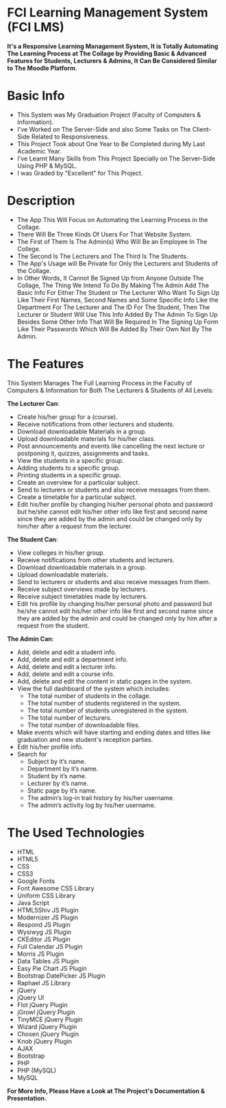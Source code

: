 # FCI Learning Management System (FCI LMS)
**It's a Responsive Learning Management System, It is Totally Automating The Learning Process at The Collage by Providing Basic & Advanced Features for Students, Lecturers & Admins, It Can Be Considered Similar to The Moodle Platform**.

# Basic Info
* This System was My Graduation Project (Faculty of Computers & Information).
* I've Worked on The Server-Side and also Some Tasks on The Client-Side Related to Responsiveness.
* This Project Took about One Year to Be Completed during My Last Academic Year.
* I've Learnt Many Skills from This Project Specially on The Server-Side Using PHP & MySQL.
* I was Graded by "Excellent" for This Project.

# Description
* The App This Will Focus on Automating the Learning Process in the Collage.
* There Will Be Three Kinds Of Users For That Website System.
* The First of Them Is The Admin(s) Who Will Be an Employee In The College.
* The Second Is The Lecturers and The Third Is The Students.
* The App's Usage will Be Private for Only the Lecturers and Students of the Collage.
* In Other Words, It Cannot Be Signed Up from Anyone Outside The Collage, The Thing We Intend To Do By Making The Admin Add The Basic Info For Either The Student or The Lecturer Who Want To Sign Up Like Their First Names, Second Names and Some Specific Info Like the Department For The Lecturer and The ID For The Student, Then The Lecturer or Student Will Use This Info Added By The Admin To Sign Up Besides Some Other Info That Will Be Required In The Signing Up Form Like Their Passwords Which Will Be Added By Their Own Not By The Admin.

# The Features
This System Manages The Full Learning Process in the Faculty of Computers & Information for Both The Lecturers & Students of All Levels:

**The Lecturer Can**:
* Create his/her group for a (course).
*	Receive notifications from other lecturers and students.                                                             
*	Download downloadable Materials in a group.
*	Upload downloadable materials for his/her class.
*	Post announcements and events like cancelling the next
  lecture or postponing it, quizzes, assignments and tasks.
* View the students in a specific group.
* Adding students to a specific group.
* Printing students in a specific group.
* Create an overview for a particular subject.
* Send to lecturers or students and also receive messages from them.
* Create a timetable for a particular subject.
* Edit his/her profile by changing his/her personal photo and password but he/she cannot edit his/her other info like first and second     name since they are added by the admin and could be changed only by him/her after a request from the lecturer.

**The Student Can**:
* View colleges in his/her group.
* Receive notifications from other students and lecturers.
* Download downloadable materials in a group.
* Upload downloadable materials.
* Send to lecturers or students and also receive messages from them.
* Receive subject overviews made by lecturers.
* Receive subject timetables made by lecturers.
* Edit his profile by changing his/her personal photo and password but he/she cannot edit his/her other info like first and second name since they are added by the admin and could be changed only by him after a request from the student.

**The Admin Can**:
* Add, delete and edit a student info.
* Add, delete and edit a department info.
* Add, delete and edit a lecturer info.
* Add, delete and edit a course info.
* Add, delete and edit the content in static pages in the system.
* View the full dashboard of the system which includes:
  * The total number of students in the collage.
  * The total number of students registered in the system.
  * The total number of students unregistered in the system.
  * The total number of lecturers.
  * The total number of downloadable files.
* Make events which will have starting and ending dates and titles like graduation and new student's reception parties.
* Edit his/her profile info.
* Search for
  * Subject by it’s name.
  * Department by it’s name.
  * Student by it’s name.
  * Lecturer by it’s name.
  * Static page by it’s name.
  * The admin’s log-in trail history by his/her username.
  * The admin’s activity log by his/her username.

# The Used Technologies
* HTML
* HTML5
* CSS
* CSS3
* Google Fonts
* Font Awesome CSS Library
* Uniform CSS Library
* Java Script
* HTML5Shiv JS Plugin
* Modernizer JS Plugin
* Respond JS Plugin
* Wysiwyg JS Plugin
* CKEditor JS Plugin
* Full Calendar JS Plugin
* Morris JS Plugin
* Data Tables JS Plugin
* Easy Pie Chart JS Plugin
* Bootstrap DatePicker JS Plugin
* Raphael JS Library
* jQuery
* jQuery UI
* Flot jQuery Plugin
* jGrowl jQuery Plugin
* TinyMCE jQuery Plugin
* Wizard jQuery Plugin
* Chosen jQuery Plugin
* Knob jQuery Plugin
* AJAX
* Bootstrap
* PHP
* PHP (MySQL)
* MySQL

**For More Info, Please Have a Look at The Project's Documentation & Presentation.**
